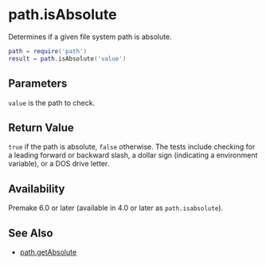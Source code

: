 # path.isAbsolute

Determines if a given file system path is absolute.

```lua
path = require('path')
result = path.isAbsolute('value')
```

## Parameters

`value` is the path to check.

## Return Value

`true` if the path is absolute, `false` otherwise. The tests include checking for a leading forward or backward slash, a dollar sign (indicating a environment variable), or a DOS drive letter.

## Availability

Premake 6.0 or later (available in 4.0 or later as `path.isabsolute`).

## See Also

* [path.getAbsolute](path.getAbsolute.md)
